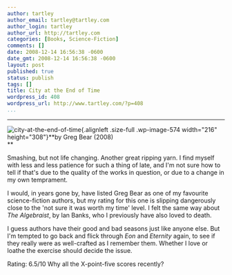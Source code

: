```yaml
---
author: tartley
author_email: tartley@tartley.com
author_login: tartley
author_url: http://tartley.com
categories: [Books, Science-Fiction]
comments: []
date: 2008-12-14 16:56:38 -0600
date_gmt: 2008-12-14 16:56:38 -0600
layout: post
published: true
status: publish
tags: []
title: City at the End of Time
wordpress_id: 408
wordpress_url: http://www.tartley.com/?p=408
...
```

---

![city-at-the-end-of-time](http://www.tartley.com/wp-content/uploads/2008/12/city-at-the-end-of-time.jpg "city-at-the-end-of-time"){.alignleft
.size-full .wp-image-574 width="216" height="308"}**by Greg Bear (2008)\
**

Smashing, but not life changing. Another great ripping yarn. I find
myself with less and less patience for such a thing of late, and I'm not
sure how to tell if that's due to the quality of the works in question,
or due to a change in my own temprament.

I would, in years gone by, have listed Greg Bear as one of my favourite
science-fiction authors, but my rating for this one is slipping
dangerously close to the 'not sure it was worth my time' level. I felt
the same way about *The Algebraist*, by Ian Banks, who I previously have
also loved to death.

I guess authors have their good and bad seasons just like anyone else.
But I'm tempted to go back and flick through *Eon* and *Eternity* again,
to see if they really were as well-crafted as I remember them. Whether I
love or loathe the exercise should decide the issue.

Rating: 6.5/10 Why all the X-point-five scores recently?
